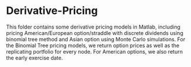 # Derivative-Pricing
This folder contains some derivative pricing models in Matlab, including pricing American/European option/straddle with discrete dividends using binomial tree method and Asian option using Monte Carlo simulations. For the Binomial Tree pricing models, we return option prices as well as the replicating portfolio for every node. For American options, we also return the early exercise date.
